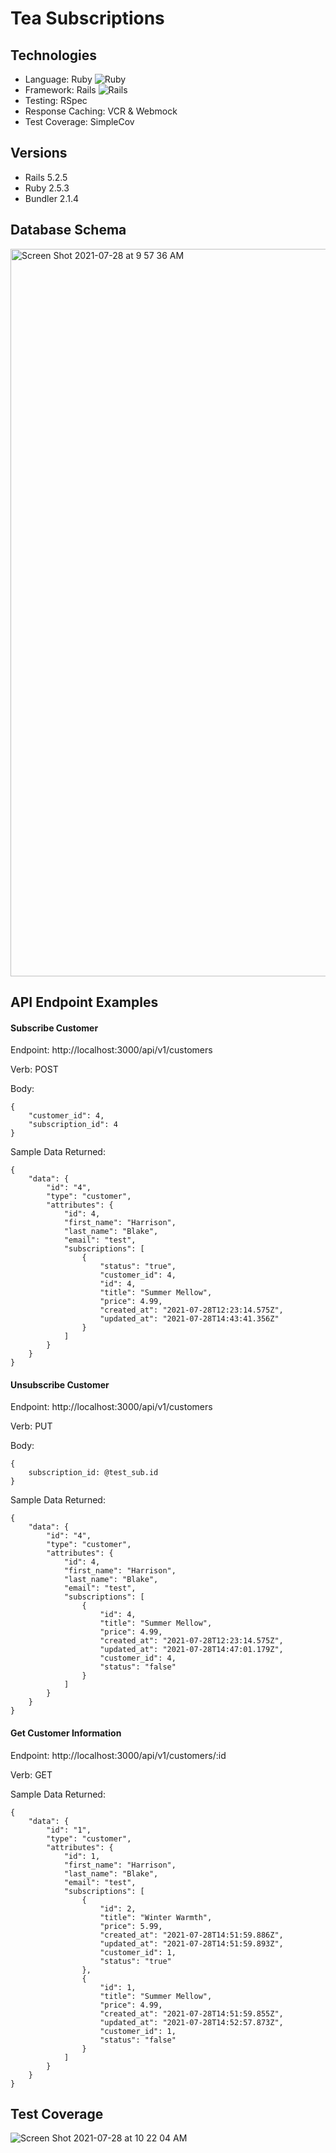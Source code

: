 
# Tea Subscriptions

## Technologies

- Language: Ruby <img alt="Ruby" src="https://img.shields.io/badge/ruby-%23CC342D.svg?style=for-the-badge&logo=ruby&logoColor=white"/>
- Framework: Rails <img alt="Rails" src="https://img.shields.io/badge/rails-%23CC0000.svg?style=for-the-badge&logo=ruby-on-rails&logoColor=white"/>
- Testing: RSpec
- Response Caching: VCR & Webmock
- Test Coverage: SimpleCov

## Versions

- Rails 5.2.5
- Ruby 2.5.3
- Bundler 2.1.4

## Database Schema
<img width="1164" alt="Screen Shot 2021-07-28 at 9 57 36 AM" src="https://user-images.githubusercontent.com/72946334/127355925-959aed7e-c724-46d9-86cb-6b17493155f2.png">

## API Endpoint Examples

#### Subscribe Customer

Endpoint: http://localhost:3000/api/v1/customers

Verb: POST

Body:

```
{
    "customer_id": 4,
    "subscription_id": 4
}
```

Sample Data Returned:

```
{
    "data": {
        "id": "4",
        "type": "customer",
        "attributes": {
            "id": 4,
            "first_name": "Harrison",
            "last_name": "Blake",
            "email": "test",
            "subscriptions": [
                {
                    "status": "true",
                    "customer_id": 4,
                    "id": 4,
                    "title": "Summer Mellow",
                    "price": 4.99,
                    "created_at": "2021-07-28T12:23:14.575Z",
                    "updated_at": "2021-07-28T14:43:41.356Z"
                }
            ]
        }
    }
}
```

#### Unsubscribe Customer

Endpoint: http://localhost:3000/api/v1/customers

Verb: PUT

Body: 

```
{
    subscription_id: @test_sub.id
}
```

Sample Data Returned:

```
{
    "data": {
        "id": "4",
        "type": "customer",
        "attributes": {
            "id": 4,
            "first_name": "Harrison",
            "last_name": "Blake",
            "email": "test",
            "subscriptions": [
                {
                    "id": 4,
                    "title": "Summer Mellow",
                    "price": 4.99,
                    "created_at": "2021-07-28T12:23:14.575Z",
                    "updated_at": "2021-07-28T14:47:01.179Z",
                    "customer_id": 4,
                    "status": "false"
                }
            ]
        }
    }
}
```

#### Get Customer Information

Endpoint: http://localhost:3000/api/v1/customers/:id

Verb: GET

Sample Data Returned:

```
{
    "data": {
        "id": "1",
        "type": "customer",
        "attributes": {
            "id": 1,
            "first_name": "Harrison",
            "last_name": "Blake",
            "email": "test",
            "subscriptions": [
                {
                    "id": 2,
                    "title": "Winter Warmth",
                    "price": 5.99,
                    "created_at": "2021-07-28T14:51:59.886Z",
                    "updated_at": "2021-07-28T14:51:59.893Z",
                    "customer_id": 1,
                    "status": "true"
                },
                {
                    "id": 1,
                    "title": "Summer Mellow",
                    "price": 4.99,
                    "created_at": "2021-07-28T14:51:59.855Z",
                    "updated_at": "2021-07-28T14:52:57.873Z",
                    "customer_id": 1,
                    "status": "false"
                }
            ]
        }
    }
}
```

## Test Coverage

![Screen Shot 2021-07-28 at 10 22 04 AM](https://user-images.githubusercontent.com/72946334/127359744-20bbc4cd-6cc6-4741-a29e-2081c582077a.png)

